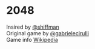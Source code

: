 # 2048

Insired by [@shiffman](https://youtu.be/ze_o4YvZ6-s?t=1h34m9s)  
Original game by [@gabrielecirulli](https://gabrielecirulli.github.io/2048/)  
Game info [Wikipedia](https://en.wikipedia.org/wiki/2048_(video_game))
